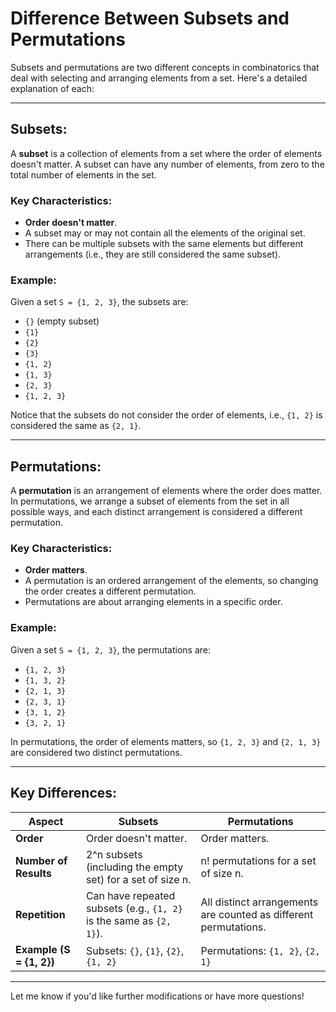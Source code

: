 # Difference Between Subsets and Permutations

Subsets and permutations are two different concepts in combinatorics that deal with selecting and arranging elements from a set. Here's a detailed explanation of each:

---

## Subsets:

A **subset** is a collection of elements from a set where the order of elements doesn't matter. A subset can have any number of elements, from zero to the total number of elements in the set.

### Key Characteristics:
- **Order doesn't matter**.
- A subset may or may not contain all the elements of the original set.
- There can be multiple subsets with the same elements but different arrangements (i.e., they are still considered the same subset).

### Example:
Given a set `S = {1, 2, 3}`, the subsets are:
- `{}` (empty subset)
- `{1}`
- `{2}`
- `{3}`
- `{1, 2}`
- `{1, 3}`
- `{2, 3}`
- `{1, 2, 3}`

Notice that the subsets do not consider the order of elements, i.e., `{1, 2}` is considered the same as `{2, 1}`.

---

## Permutations:

A **permutation** is an arrangement of elements where the order does matter. In permutations, we arrange a subset of elements from the set in all possible ways, and each distinct arrangement is considered a different permutation.

### Key Characteristics:
- **Order matters**.
- A permutation is an ordered arrangement of the elements, so changing the order creates a different permutation.
- Permutations are about arranging elements in a specific order.

### Example:
Given a set `S = {1, 2, 3}`, the permutations are:
- `{1, 2, 3}`
- `{1, 3, 2}`
- `{2, 1, 3}`
- `{2, 3, 1}`
- `{3, 1, 2}`
- `{3, 2, 1}`

In permutations, the order of elements matters, so `{1, 2, 3}` and `{2, 1, 3}` are considered two distinct permutations.

---

## Key Differences:

| Aspect               | **Subsets**                                      | **Permutations**                                  |
|----------------------|--------------------------------------------------|---------------------------------------------------|
| **Order**            | Order doesn't matter.                           | Order matters.                                    |
| **Number of Results**| 2^n subsets (including the empty set) for a set of size n. | n! permutations for a set of size n.              |
| **Repetition**       | Can have repeated subsets (e.g., `{1, 2}` is the same as `{2, 1}`). | All distinct arrangements are counted as different permutations. |
| **Example (S = {1, 2})** | Subsets: `{}`, `{1}`, `{2}`, `{1, 2}`             | Permutations: `{1, 2}`, `{2, 1}`                   |

---

Let me know if you'd like further modifications or have more questions!

